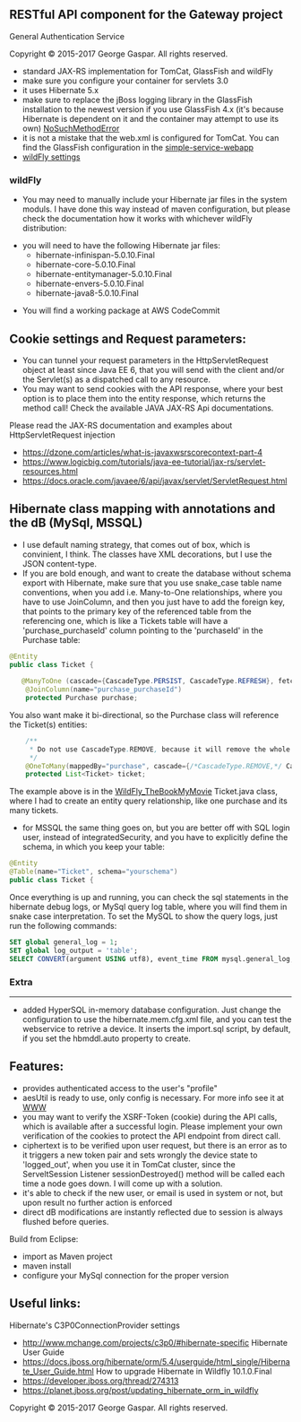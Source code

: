 RESTful API component for the Gateway project
----
General Authentication Service

Copyright © 2015-2017 George Gaspar. All rights reserved.

- standard JAX-RS implementation for TomCat, GlassFish and wildFly 
- make sure you configure your container for servlets 3.0
- it uses Hibernate 5.x
- make sure to replace the jBoss logging library in the GlassFish installation to the newest version if you use GlassFish 4.x (it's because Hibernate is dependent on it and the container may attempt to use its own) [NoSuchMethodError](https://medium.com/@mertcal/using-hibernate-5-on-payara-cc242212a5d6#.n537odinq)
- it is not a mistake that the web.xml is configured for TomCat. You can find the GlassFish configuration in the [simple-service-webapp](https://github.com/igeorge0902/Gateway/tree/master/simple-service-webapp/src/main/webapp/WEB-INF)
- [wildFly settings](https://github.com/igeorge0902/Gateway/tree/master/API/wildFly)

### wildFly
- You may need to manually include your Hibernate jar files in the system moduls. I have done this way instead of maven configuration, but please check the documentation how it works with whichever wildFly distribution:
* you will need to have the following Hibernate jar files:
    * hibernate-infinispan-5.0.10.Final
    * hibernate-core-5.0.10.Final
    * hibernate-entitymanager-5.0.10.Final
    * hibernate-envers-5.0.10.Final
    * hibernate-java8-5.0.10.Final
- You will find a working package at AWS CodeCommit

Cookie settings and Request parameters:
----
- You can tunnel your request parameters in the HttpServletRequest object at least since Java EE 6, that you will send with the client and/or the Servlet(s) as a dispatched call to any resource.
- You may want to send cookies with the API response, where your best option is to place them into the entity response, which returns the method call! Check the available JAVA JAX-RS Api documentations.

Please read the JAX-RS documentation and examples about HttpServletRequest injection
- https://dzone.com/articles/what-is-javaxwsrscorecontext-part-4
- https://www.logicbig.com/tutorials/java-ee-tutorial/jax-rs/servlet-resources.html
- https://docs.oracle.com/javaee/6/api/javax/servlet/ServletRequest.html

Hibernate class mapping with annotations and the dB (MySql, MSSQL)
----
- I use default naming strategy, that comes out of box, which is convinient, I think. The classes have XML decorations, but I use the JSON content-type.
- If you are bold enough, and want to create the database without schema export with Hibernate, make sure that you use snake_case table name conventions, when you add i.e. Many-to-One relationships, where you have to use JoinColumn, and then you just have to add the foreign key, that points to the primary key of the referenced table from the referencing one, which is like a Tickets table will have a 'purchase_purchaseId' column pointing to the 'purchaseId' in the Purchase table:

```java
@Entity
public class Ticket {
    
   @ManyToOne (cascade={CascadeType.PERSIST, CascadeType.REFRESH}, fetch=FetchType.EAGER)
    @JoinColumn(name="purchase_purchaseId")
    protected Purchase purchase;
```
You also want make it bi-directional, so the Purchase class will reference the Ticket(s) entities:
```java
    /**
	 * Do not use CascadeType.REMOVE, because it will remove the whole purchase once a corresponding ticket is deleted!
	 */
    @OneToMany(mappedBy="purchase", cascade={/*CascadeType.REMOVE,*/ CascadeType.PERSIST, CascadeType.REFRESH}, fetch=FetchType.EAGER)
    protected List<Ticket> ticket;
```

The example above is in the [WildFly_TheBookMyMovie](https://us-west-2.console.aws.amazon.com/codesuite/codecommit/repositories?region=us-west-2#)
Ticket.java class, where I had to create an entity query relationship, like one purchase and its many tickets.

- for MSSQL the same thing goes on, but you are better off with SQL login user, instead of integratedSecurity, and you have to explicitly define the schema, in which you keep your table:

```java
@Entity
@Table(name="Ticket", schema="yourschema")
public class Ticket {
```

Once everything is up and running, you can check the sql statements in the hibernate debug logs, or MySql query log table, where you will find them in snake case interpretation. To set the MySQL to show the query logs, just run the following commands:

```sql
SET global general_log = 1;
SET global log_output = 'table';
SELECT CONVERT(argument USING utf8), event_time FROM mysql.general_log;
```

### Extra
----
- added HyperSQL in-memory database configuration. Just change the configuration to use the hibernate.mem.cfg.xml file, and you can test the webservice to retrive a device. It inserts the import.sql script, by default, if you set the hbmddl.auto property to create.

Features:
----
- provides authenticated access to the user's "profile"
- aesUtil is ready to use, only config is necessary. For more info see it at [WWW](https://github.com/igeorge0902/Gateway/tree/update/WWW)
- you may want to verify the XSRF-Token (cookie) during the API calls, which is available after a successful login. Please implement your own verification of the cookies to protect the API endpoint from direct call.
- ciphertext is to be verified upon user request, but there is an error as to it triggers a new token pair and sets wrongly the device state to 'logged_out', when you use it in TomCat cluster, since the ServeltSession Listener sessionDestroyed() method will be called each time a node goes down. I will come up with a solution.
- it's able to check if the new user, or email is used in system or not, but upon result no further action is enforced
- direct dB modifications are instantly reflected due to session is always flushed before queries.

Build from Eclipse:
- import as Maven project
- maven install
- configure your MySql connection for the proper version

Useful links:
----
Hibernate's C3P0ConnectionProvider settings
- http://www.mchange.com/projects/c3p0/#hibernate-specific
Hibernate User Guide
- https://docs.jboss.org/hibernate/orm/5.4/userguide/html_single/Hibernate_User_Guide.html
How to upgrade Hibernate in Wildfly 10.1.0.Final
- https://developer.jboss.org/thread/274313
- https://planet.jboss.org/post/updating_hibernate_orm_in_wildfly

Copyright © 2015-2017 George Gaspar. All rights reserved.
